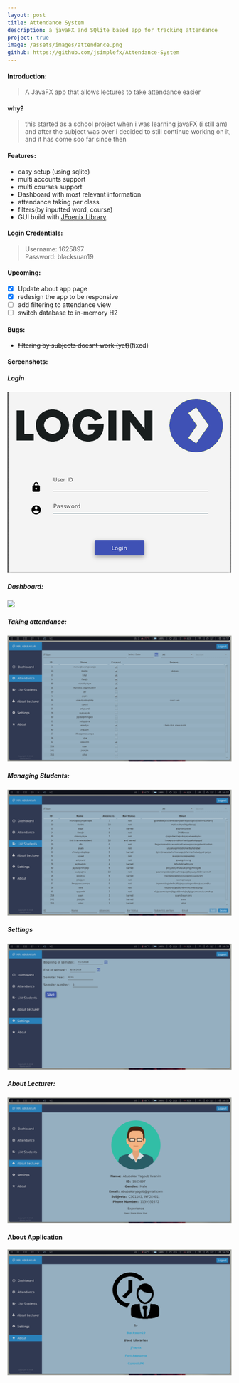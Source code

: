 ```yaml
---
layout: post
title: Attendance System
description: a javaFX and SQlite based app for tracking attendance
project: true
image: /assets/images/attendance.png
github: https://github.com/jsimplefx/Attendance-System
---
```


#### Introduction:

> A JavaFX app that allows lectures to take attendance easier

#### why?

> this started as a school project when i was learning javaFX (i still am) and after the subject was over i decided to still continue working on it, and it has come soo far since then

#### Features:

- easy setup (using sqlite)
- multi accounts support
- multi courses support
- Dashboard with most relevant information
- attendance taking per class
- filters(by inputted word, course)
- GUI build with [JFoenix Library](https://github.com/jfoenixadmin/JFoenix)

#### Login Credentials:

> Username: 1625897  
> Password: blacksuan19

#### Upcoming:

- [x] Update about app page
- [x] redesign the app to be responsive
- [ ] add filtering to attendance view
- [ ] switch database to in-memory H2

#### Bugs:

- ~~filtering by subjects doesnt work (yet)~~(fixed)

#### Screenshots:

##### Login

<img src="https://raw.githubusercontent.com/Blacksuan19/Attendance-System/master/Screenshots/Screenshot_20190108_185001.png">

##### Dashboard:

<img src="https://raw.githubusercontent.com/jsimplefx/Attendance-System/master/Screenshots/2019-06-24_16-57.png">

##### Taking attendance:

<img src="https://raw.githubusercontent.com/Blacksuan19/Attendance-System/master/Screenshots/2019-06-24_16-57_1.png">

##### Managing Students:

<img src="https://raw.githubusercontent.com/Blacksuan19/Attendance-System/master/Screenshots/2019-06-24_16-57_2.png">

##### Settings

<img src="https://raw.githubusercontent.com/Blacksuan19/Attendance-System/master/Screenshots/2019-06-24_16-58.png">

##### About Lecturer:

<img src="https://raw.githubusercontent.com/Blacksuan19/Attendance-System/master/Screenshots/2019-06-24_16-57_3.png">

#### About Application

<img src="https://raw.githubusercontent.com/Blacksuan19/Attendance-System/master/Screenshots/2019-06-24_16-58_1.png">
